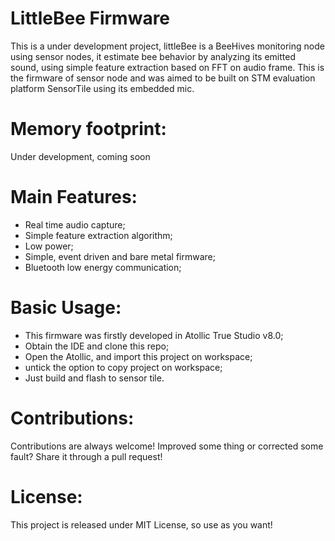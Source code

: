 # LittleBee Firmware
This is a under development project, littleBee is a BeeHives monitoring node using sensor nodes, it
estimate bee behavior by analyzing its emitted sound, using simple feature extraction based
on FFT on audio frame. This is the firmware of sensor node and was aimed to be built on STM evaluation 
platform SensorTile using its embedded mic.

# Memory footprint:
Under development, coming soon
  
# Main Features:

- Real time audio capture;
- Simple feature extraction algorithm;
- Low power;
- Simple, event driven and bare metal firmware;
- Bluetooth low energy communication;


# Basic Usage:

- This firmware was firstly developed in Atollic True Studio v8.0;
- Obtain the IDE and clone this repo;
- Open the Atollic, and import this project on workspace;
- untick the option to copy project on workspace;
- Just build and flash to sensor tile.

# Contributions:
Contributions are always welcome! Improved some thing or corrected some
fault? Share it through a pull request!

# License:
This project is released under MIT License, so use as you
want!

